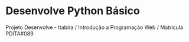 # Desenvolve Python Básico
 Projeto Desenvolve - Itabira / Introdução a Programação Web / Matrícula  PDITA#089.
